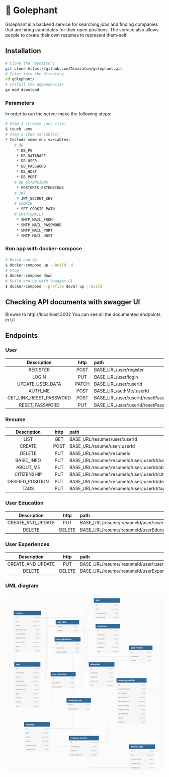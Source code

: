 # 🦕 Golephant

Golephant is a backend service for searching jobs and finding companies that are hiring candidates for their open positions. The service also allows people to create their own resumes to represent them-self.

## Installation
```bash
# Clone the repository
git clone https://github.com/Almazatun/golephant.git
# Enter into the directory
cd golephant/
# Install the dependencies
go mod download
```
### Parameters
In order to run the server make the following steps:
```bash
# Step 1 (Create .env file)
$ touch .env
# Step 2 (ENV variables)
* Include some env variables:
    # DB
     * DB_PG
     * DB_DATABASE
     * DB_USER
     * DB_PASSWORD
     * DB_HOST
     * DB_PORT
    # DB_EXTENSIONS
     * POSTGRES_EXTENSIONS
    # JWT
     * JWT_SECRET_KEY
    # COOKIE
     * SET_COOKIE_PATH
    # SMTP(GMAIL)
     * SMTP_MAIL_FROM
     * SMTP_MAIL_PASSWORD
     * SMTP_MAIL_PORT
     * SMTP_MAIL_HOST
```

### Run app with docker-compose
```bash
# Build and Up
$ docker-compose up --build -d
# Stop
$ docker-compose down
# Build and Up with Swagger UI
$ docker-compose --profile devGT up --build
```

## Checking API documents with swagger UI
Browse to http://localhost:3002
You can see all the documented endpoints in UI
## Endpoints

### User

| Description | http | path |
|:--:|:--:|:--|
| REGISTER | POST | BASE_URL/user/register |
| LOGIN  | PUT | BASE_URL/user/login |
| UPDATE_USER_DATA | PATCH | BASE_URL/user/:userId |
| AUTH_ME | POST | BASE_URL/authMe/:userId |
| GET_LINK_RESET_PASSWORD | POST | BASE_URL/user/:userId/resetPassword |
| RESET_PASSWORD | PUT | BASE_URL/user/:userId/resetPassword/:token |

### Resume

| Description | http | path |
|:--:|:--:|:--|
| LIST | GET | BASE_URL/resumes/user/:userId |
| CREATE | POST | BASE_URL/resume/user/:userId |
| DELETE  | PUT | BASE_URL/resume/:resumeId|
| BASIC_INFO | PUT | BASE_URL/resume/:resumeId/user/:userId/basicInfo |
| ABOUT_ME | PUT | BASE_URL/resume/:resumeId/user/:userId/aboutMe |
| CITIZENSHIP | PUT | BASE_URL/resume/:resumeId/user/:userId/citizenship |
| DESIRED_POSITION | PUT | BASE_URL/resume/:resumeId/user/:userId/desiredPosition |
| TAGS | PUT | BASE_URL/resume/:resumeId/user/:userId/tags |

### User Education

| Description | http | path |
|:--:|:--:|:--|
| CREATE_AND_UPDATE | PUT | BASE_URL/resume/:resumeId/user/:userId/userEducation |
| DELETE | DELETE | BASE_URL/resume/:resumeId/userEducation/:userEducationId |

### User Experiences

| Description | http | path |
|:--:|:--:|:--|
| CREATE_AND_UPDATE | PUT | BASE_URL/resume/:resumeId/user/:userId/userExperiences |
| DELETE | DELETE | BASE_URL/resume/:resumeId/userExperience/:userExperienceId |
### UML diagram
<img src="./assets/uml-golephant.png">